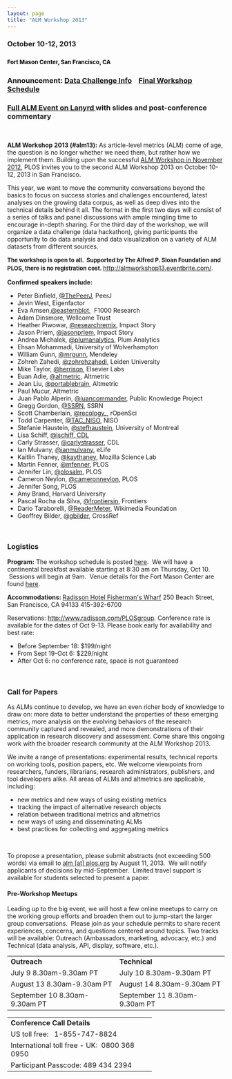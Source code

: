 ```yaml
---
layout: page
title: "ALM Workshop 2013"
---
```


<h3><strong>October 10-12, 2013</strong></h3>
<h3><strong style="color: #000000;font-size: 13px;line-height: 19px">Fort Mason Center, San Francisco, CA</strong></h3>
<h3><strong style="color: #000000;font-size: 13px;line-height: 19px"></strong><strong>Announcement: <a href="http://almdatachallenge.eventbrite.com/">Data Challenge Info</a>    <a href="http://article-level-metrics.plos.org/alm-workshop-2013-program/">Final Workshop Schedule</a>   </strong></h3>
<h3><a href="http://lanyrd.com/2013/alm13/">Full ALM Event on Lanyrd </a>with slides and post-conference commentary</h3>
&nbsp;

<strong>ALM Workshop 2013 (#alm13):</strong> As article-level metrics (ALM) come of age, the question is no longer whether we need them, but rather how we implement them. Building upon the successful <a href="http://article-level-metrics.plos.org/alm-workshop-2012/">ALM Workshop in November 2012</a>, PLOS invites you to the second ALM Workshop 2013 on October 10-12, 2013 in San Francisco.

This year, we want to move the community conversations beyond the basics to focus on success stories and challenges encountered, latest analyses on the growing data corpus, as well as deep dives into the technical details behind it all. The format in the first two days will consist of a series of talks and panel discussions with ample mingling time to encourage in-depth sharing. For the third day of the workshop, we will organize a data challenge (data hackathon), giving participants the opportunity to do data analysis and data visualization on a variety of ALM datasets from different sources.

<strong style="font-size: 13px;line-height: 19px">The workshop is open to all.  Supported by The Alfred P. Sloan Foundation and PLOS, there is no registration cost. </strong><a style="font-size: 13px;line-height: 19px" href="http://almworkshop13.eventbrite.com/">http://almworkshop13.eventbrite.com/</a><span style="font-size: 13px;line-height: 19px">.</span>

<strong>Confirmed speakers include:</strong>
<ul>
	<li>Peter Binfield, <a href="https://twitter.com/thePeerJ">@ThePeerJ</a>, PeerJ</li>
	<li>Jevin West, Eigenfactor</li>
	<li>Eva Amsen,<a href="https://twitter.com/easternblot">@easternblot</a>,  F1000 Research</li>
	<li>Adam Dinsmore, Wellcome Trust</li>
	<li>Heather Piwowar, <a href="https://twitter.com/researchremix">@researchremix</a>, Impact Story<a href="https://twitter.com/researchremix">
</a></li>
	<li>Jason Priem, <a href="https://twitter.com/jasonpriem">@jasonpriem</a>, Impact Story</li>
	<li>Andrea Michalek, <a href="https://twitter.com/PlumAnalytics">@plumanalytics</a>, Plum Analytics</li>
	<li>Ehsan Mohammadi, University of Wolverhampton</li>
	<li>William Gunn, <a href="https://twitter.com/mrgunn">@mrgunn</a>, Mendeley</li>
	<li>Zohreh Zahedi, <a href="https://twitter.com/ZohrehZahedi">@zohrehzahedi</a>, Leiden University</li>
	<li>Mike Taylor, <a href="https://twitter.com/herrison">@herrison</a>, Elsevier Labs</li>
	<li>Euan Adie, <a href="https://twitter.com/altmetric">@altmetric</a>, Altmetric</li>
	<li>Jean Liu, <a href="https://twitter.com/portablebrain">@portablebrain</a>, Altmetric</li>
	<li>Paul Mucur, Altmetric</li>
	<li>Juan Pablo Alperin, <a href="https://twitter.com/juancommander">@juancommander</a>, Public Knowledge Project</li>
	<li>Gregg Gordon, <a href="https://twitter.com/SSRN">@SSRN</a>, SSRN</li>
	<li>Scott Chamberlain, <a href="https://twitter.com/recology_">@recology_</a>, rOpenSci</li>
	<li>Todd Carpenter, <a href="https://twitter.com/TAC_NISO">@TAC_NISO</a>, NISO</li>
	<li>Stefanie Haustein, <a href="https://twitter.com/stefhaustein">@stefhaustein</a>, University of Montreal</li>
	<li>Lisa Schiff, <a href="https://twitter.com/lschiff">@lschiff, CDL</a></li>
	<li>Carly Strasser, <a href="https://twitter.com/carlystrasser">@carlystrasser</a>, CDL</li>
	<li>Ian Mulvany, <a href="https://twitter.com/IanMulvany">@ianmulvany</a>, eLife</li>
	<li>Kaitlin Thaney, <a href="https://twitter.com/kaythaney">@kaythaney</a>, Mozilla Science Lab</li>
	<li>Martin Fenner, <a href="https://twitter.com/mfenner">@mfenner</a>, PLOS</li>
	<li>Jennifer Lin, <a href="https://twitter.com/PLOSALM">@plosalm</a>, PLOS</li>
	<li>Cameron Neylon, <a href="https://twitter.com/CameronNeylon">@cameronneylon</a>, PLOS</li>
	<li>Jennifer Song, PLOS</li>
	<li>Amy Brand, Harvard University</li>
	<li>Pascal Rocha da Silva, <a href="https://twitter.com/FrontiersIn">@frontiersin</a>, Frontiers</li>
	<li>Dario Taraborelli, <a href="https://twitter.com/ReaderMeter">@ReaderMeter</a>, Wikimedia Foundation</li>
	<li>Geoffrey Bilder, <a href="https://twitter.com/gbilder">@gbilder</a>, CrossRef</li>
</ul>
&nbsp;
<h3>Logistics</h3>
<strong>Program:</strong> The workshop schedule is posted <a href="http://article-level-metrics.plos.org/alm-workshop-2013-preliminary-program/">here</a>.  We will have a continental breakfast available starting at 8:30 am on Thursday, Oct 10.  Sessions will begin at 9am.  Venue details for the Fort Mason Center are found <a href="http://article-level-metrics.plos.org/alm-workshop-venue-details/">here</a>.

<strong>Accommodations: </strong><a href="http://www.radisson.com/san-francisco-hotel-ca-94133/cafisher">Radisson Hotel Fisherman's Wharf</a>
250 Beach Street, San Francisco, CA 94133
415-392-6700

Reservations: <a href="http://www.radisson.com/PLOSgroup">http://www.radisson.com/PLOSgroup</a>. Conference rate is available for the dates of Oct 9-13. Please book early for availability and best rate:
<ul>
	<li>Before September 18: $199/night</li>
	<li>From Sept 19-Oct 6: $229/night</li>
	<li>After Oct 6: no conference rate, space is not guaranteed</li>
</ul>
&nbsp;
<h3>Call for Papers</h3>
<p dir="ltr">As ALMs continue to develop, we have an even richer body of knowledge to draw on: more data to better understand the properties of these emerging metrics, more analysis on the evolving behaviors of the research community captured and revealed, and more demonstrations of their application in research discovery and assessment. Come share this ongoing work with the broader research community at the ALM Workshop 2013.</p>
<p dir="ltr">We invite a range of presentations: experimental results, technical reports on working tools, position papers, etc. We welcome viewpoints from researchers, funders, librarians, research administrators, publishers, and tool developers alike. All areas of ALMs and altmetrics are applicable, including:</p>

<ul>
	<li>new metrics and new ways of using existing metrics</li>
	<li>tracking the impact of alternative research objects</li>
	<li>relation between traditional metrics and altmetrics</li>
	<li>new ways of using and disseminating ALMs</li>
	<li>best practices for collecting and aggregating metrics</li>
</ul>
&nbsp;
<p dir="ltr">To propose a presentation, please submit abstracts (not exceeding 500 words) via email to <a href="mailto:alm@plos.org">alm [at] plos.org</a> by August 11, 2013.  We will notify applicants of decisions by mid-September.  Limited travel support is available for students selected to present a paper.</p>

<h4><b>Pre-Workshop Meetups</b></h4>
Leading up to the big event, we will host a few online meetups to carry on the working group efforts and broaden them out to jump-start the larger group conversations.  Please join as your schedule permits to share recent experiences, concerns, and questions centered around topics. Two tracks will be available: Outreach (Ambassadors, marketing, advocacy, etc.) and Technical (data analysis, API, display, software, etc.).
<table border="0" cellspacing="0" cellpadding="0">
<tbody>
<tr>
<td valign="top" width="319"><b>Outreach</b></td>
<td valign="top" width="319"><b>Technical</b></td>
</tr>
<tr>
<td valign="top" width="319">July 9 8.30am-9.30am PT</td>
<td valign="top" width="319">July 10 8.30am-9.30am PT</td>
</tr>
<tr>
<td valign="top" width="319">August 13 8.30am-9.30am PT</td>
<td valign="top" width="319">August 14 8.30am-9.30am PT</td>
</tr>
<tr>
<td valign="top" width="319">September 10 8.30am-9.30am PT</td>
<td valign="top" width="319">September 11 8.30am-9.30am PT</td>
</tr>
</tbody>
</table>
<table border="0" cellspacing="0" cellpadding="0">
<tbody>
<tr>
<td valign="top" width="319"><b>Conference Call Details</b></td>
</tr>
<tr>
<td valign="top" width="319">US toll free:   1-855-747-8824</td>
</tr>
<tr>
<td valign="top" width="319">International toll free - UK:  0800 368 0950</td>
</tr>
<tr>
<td valign="top" width="319">Participant Passcode: 489 434 2394</td>
</tr>
</tbody>
</table>
&nbsp;
<h3></h3>
&nbsp;